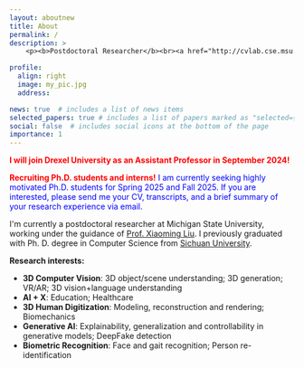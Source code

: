 ```yaml
---
layout: aboutnew
title: About
permalink: /
description: >
    <p><b>Postdoctoral Researcher</b><br><a href="http://cvlab.cse.msu.edu/">Computer Vision Lab</a>, Department of Computer Science and Engineering<br>Michigan State University, East Lansing<br>Office: Room 3315, Engineering Building, MSU<br>liufeng2915@gmail.com</p>

profile:
  align: right
  image: my_pic.jpg
  address: 

news: true  # includes a list of news items
selected_papers: true # includes a list of papers marked as "selected={true}"
social: false  # includes social icons at the bottom of the page
importance: 1
---
```


<p><font color="red"> <b>I will join Drexel University as an Assistant Professor in September 2024!</b> </font></p>

<p><font color="red"> <b>Recruiting Ph.D. students and interns!</b></font> <font color="blue">I am currently seeking highly motivated Ph.D. students for Spring 2025 and Fall 2025. If you are interested, please send me your CV, transcripts, and a brief summary of your research experience via email.</font></p> 

I'm currently a postdoctoral researcher at Michigan State University, working under the guidance of <a href="http://www.cse.msu.edu/~liuxm/index2.html">Prof. Xiaoming Liu</a>. I previously graduated with Ph. D. degree in Computer Science from <a href="https://en.scu.edu.cn/">Sichuan University</a>.

**Research interests:**
<ul>
<li><b>3D Computer Vision</b>: 3D object/scene understanding; 3D generation; VR/AR; 3D vision+language understanding</li>
<li><b>AI + X</b>: Education; Healthcare</li>
<li><b>3D Human Digitization</b>: Modeling, reconstruction and rendering; Biomechanics</li>
<li><b>Generative AI</b>: Explainability, generalization and controllability in generative models; DeepFake detection</li>
<li><b>Biometric Recognition</b>: Face and gait recognition; Person re-identification</li>
</ul>

